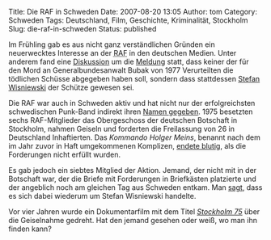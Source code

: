 Title: Die RAF in Schweden
Date: 2007-08-20 13:05
Author: tom
Category: Schweden
Tags: Deutschland, Film, Geschichte, Kriminalität, Stockholm
Slug: die-raf-in-schweden
Status: published

Im Frühling gab es aus nicht ganz verständlichen Gründen ein
neuerwecktes Interesse an der
<abbr title="Rote Armee Fraktion">RAF</abbr> in den deutschen Medien.
Unter anderem fand eine
[Diskussion](http://www.zeit.de/2007/18/RAF?page=all) um die
[Meldung](http://www.spiegel.de/politik/deutschland/0,1518,478615,00.html)
statt, dass keiner der für den Mord an Generalbundesanwalt Bubak von
1977 Verurteilten die tödlichen Schüsse abgegeben haben soll, sondern
dass stattdessen [Stefan
Wisniewski](http://de.wikipedia.org/wiki/Stefan_Wisniewski) der Schütze
gewesen sei.

Die RAF war auch in Schweden aktiv und hat nicht nur der erfolgreichsten
schwedischen Punk-Band indirekt ihren [Namen
gegeben](http://www.fiket.de/2007/04/20/joakim-thastroem/). 1975
besetzten sechs RAF-Mitglieder das Obergeschoss der deutschen Botschaft
in Stockholm, nahmen Geiseln und forderten die Freilassung von 26 in
Deutschland Inhaftierten. Das *Kommando Holger Meins*, benannt nach dem
im Jahr zuvor in Haft umgekommenen Komplizen, [endete
blutig](http://de.wikipedia.org/wiki/Geiselnahme_von_Stockholm), als die
Forderungen nicht erfüllt wurden.

Es gab jedoch ein siebtes Mitglied der Aktion. Jemand, der nicht mit in
der Botschaft war, der die Briefe mit Forderungen in Briefkästen
platzierte und der angeblich noch am gleichen Tag aus Schweden entkam.
Man [sagt](http://gudmundson.blogspot.com/2007/04/svensk-koppling.html),
dass es sich dabei wiederum um Stefan Wisniewski handelte.

Vor vier Jahren wurde ein Dokumentarfilm mit dem Titel [*Stockholm
75*](http://de.wikipedia.org/wiki/Stockholm_75_(Dokumentarfilm)) über
die Geiselnahme gedreht. Hat den jemand gesehen oder weiß, wo man ihn
finden kann?

